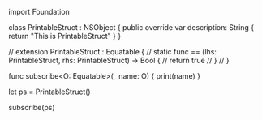 
import Foundation

class PrintableStruct : NSObject {
    public override var description: String {
        return "This is PrintableStruct"
    }
}

// extension PrintableStruct : Equatable {
//     static func == (lhs: PrintableStruct, rhs: PrintableStruct) -> Bool {
//         return true
//     }
// }

func subscribe<O: Equatable>(_ name: O) {
    print(name)
}

let ps = PrintableStruct()

subscribe(ps)
